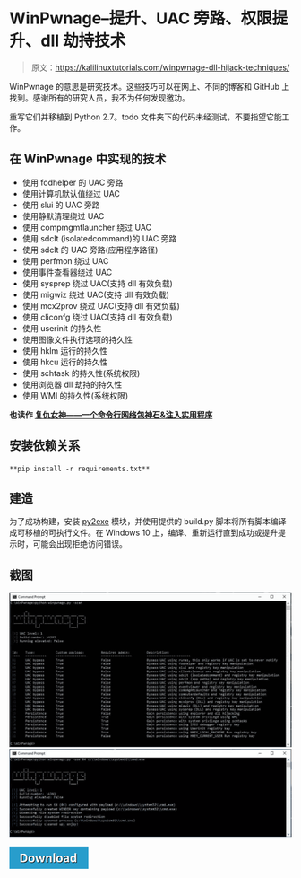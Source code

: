 # WinPwnage–提升、UAC 旁路、权限提升、dll 劫持技术

> 原文：<https://kalilinuxtutorials.com/winpwnage-dll-hijack-techniques/>

WinPwnage 的意思是研究技术。这些技巧可以在网上、不同的博客和 GitHub 上找到。感谢所有的研究人员，我不为任何发现邀功。

重写它们并移植到 Python 2.7。todo 文件夹下的代码未经测试，不要指望它能工作。

## **在 WinPwnage 中实现的技术**

*   使用 fodhelper 的 UAC 旁路
*   使用计算机默认值绕过 UAC
*   使用 slui 的 UAC 旁路
*   使用静默清理绕过 UAC
*   使用 compmgmtlauncher 绕过 UAC
*   使用 sdclt (isolatedcommand)的 UAC 旁路
*   使用 sdclt 的 UAC 旁路(应用程序路径)
*   使用 perfmon 绕过 UAC
*   使用事件查看器绕过 UAC
*   使用 sysprep 绕过 UAC(支持 dll 有效负载)
*   使用 migwiz 绕过 UAC(支持 dll 有效负载)
*   使用 mcx2prov 绕过 UAC(支持 dll 有效负载)
*   使用 cliconfg 绕过 UAC(支持 dll 有效负载)
*   使用 userinit 的持久性
*   使用图像文件执行选项的持久性
*   使用 hklm 运行的持久性
*   使用 hkcu 运行的持久性
*   使用 schtask 的持久性(系统权限)
*   使用浏览器 dll 劫持的持久性
*   使用 WMI 的持久性(系统权限)

**也读作 [复仇女神——一个命令行网络包神石&注入实用程序](https://kalilinuxtutorials.com/nemesis-command-line-network-packet/)**

## **安装依赖关系**

`**pip install -r requirements.txt**`

## **建造**

为了成功构建，安装 [py2exe](http://www.py2exe.org) 模块，并使用提供的 build.py 脚本将所有脚本编译成可移植的可执行文件。在 Windows 10 上，编译、重新运行直到成功或提升提示时，可能会出现拒绝访问错误。

## **截图**

![](img//a05f40198a301e10a91bbcc64604f801.png) ![](img//880ad25be4cb94d58acf9af34ba8feba.png)

[![](img//d861a9096555aeb1980fc054015933d7.png)](https://github.com/rootm0s/WinPwnage)